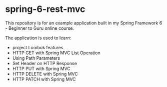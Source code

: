 # spring-6-rest-mvc
This repository is for an example application built in my Spring Framework 6 - Beginner to Guru online course.

The application is used to learn:
- project Lombok features
-	HTTP GET with Spring MVC List Operation
-	Using Path Parameters 
-	Set Header on HTTP Response
-	HTTP PUT with Spring MVC
-	HTTP DELETE with Spring MVC
-	HTTP PATCH with Spring MVC

